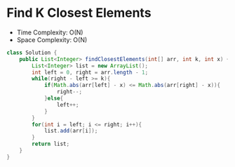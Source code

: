 # Find K Closest Elements

- Time Complexity: O(N)
- Space Complexity: O(N)

```java
class Solution {
    public List<Integer> findClosestElements(int[] arr, int k, int x) {
        List<Integer> list = new ArrayList();
        int left = 0, right = arr.length - 1;
        while(right - left >= k){
            if(Math.abs(arr[left] - x) <= Math.abs(arr[right] - x)){
                right--;
            }else{
                left++;
            }
        }
        for(int i = left; i <= right; i++){
            list.add(arr[i]);
        }
        return list;
    }
}
```
